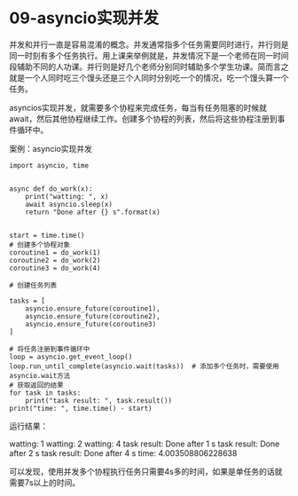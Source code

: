 # 09-asyncio实现并发

并发和并行一直是容易混淆的概念。并发通常指多个任务需要同时进行，并行则是同一时刻有多个任务执行。用上课来举例就是，并发情况下是一个老师在同一时间段辅助不同的人功课。并行则是好几个老师分别同时辅助多个学生功课。简而言之就是一个人同时吃三个馒头还是三个人同时分别吃一个的情况，吃一个馒头算一个任务。

asyncios实现并发，就需要多个协程来完成任务，每当有任务阻塞的时候就await，然后其他协程继续工作。创建多个协程的列表，然后将这些协程注册到事件循环中。


案例：asyncio实现并发

```
import asyncio, time


async def do_work(x):
    print("watting: ", x)
    await asyncio.sleep(x)
    return "Done after {} s".format(x)


start = time.time()
# 创建多个协程对象
coroutine1 = do_work(1)
coroutine2 = do_work(2)
coroutine3 = do_work(4)

# 创建任务列表

tasks = [
    asyncio.ensure_future(coroutine1),
    asyncio.ensure_future(coroutine2),
    asyncio.ensure_future(coroutine3)
]

# 将任务注册到事件循环中
loop = asyncio.get_event_loop()
loop.run_until_complete(asyncio.wait(tasks))  # 添加多个任务时，需要使用asyncio.wait方法
# 获取返回的结果
for task in tasks:
    print("task result: ", task.result())
print("time: ", time.time() - start)
```

运行结果：

watting:  1
watting:  2
watting:  4
task result:  Done after 1 s
task result:  Done after 2 s
task result:  Done after 4 s
time:  4.003508806228638


可以发现，使用并发多个协程执行任务只需要4s多的时间，如果是单任务的话就需要7s以上的时间。